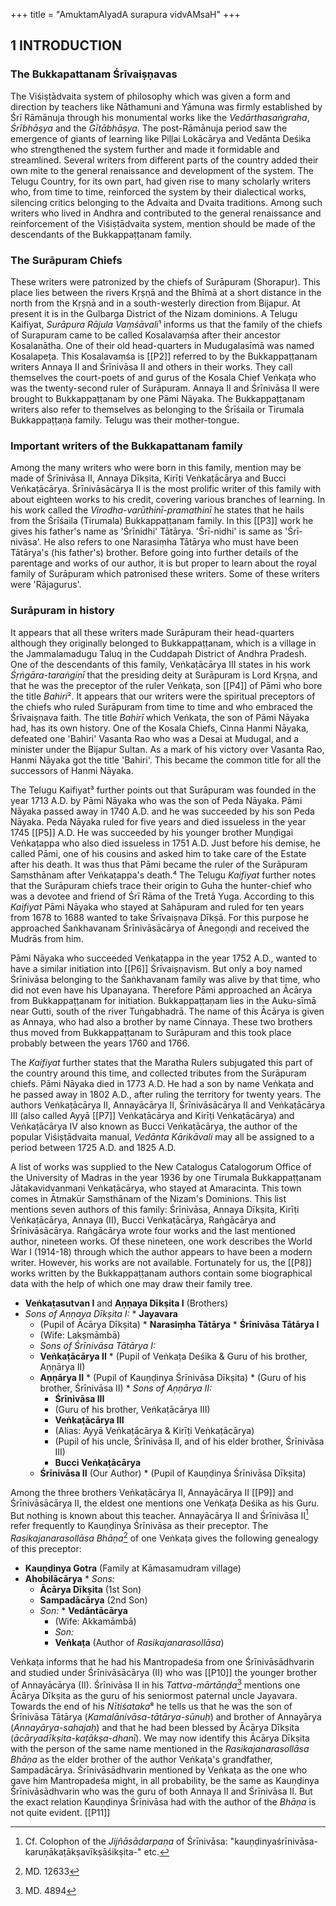 +++
title = "AmuktamAlyadA surapura vidvAMsaH"
+++

## 1 INTRODUCTION

### The Bukkapattanam Śrīvaiṣṇavas

The Viśiṣṭādvaita system of philosophy which was given a form and direction by teachers like Nāthamuni and Yāmuna was firmly established by Śrī Rāmānuja through his monumental works like the *Vedārthasaṅgraha*, *Śrībhāṣya* and the *Gītābhāṣya*. The post-Rāmānuja period saw the emergence of giants of learning like Piḷḷai Lokācārya and Vedānta Deśika who strengthened the system further and made it formidable and streamlined. Several writers from different parts of the country added their own mite to the general renaissance and development of the system. The Telugu Country, for its own part, had given rise to many scholarly writers who, from time to time, reinforced the system by their dialectical works, silencing critics belonging to the Advaita and Dvaita traditions. Among such writers who lived in Andhra and contributed to the general renaissance and reinforcement of the Viśiṣṭādvaita system, mention should be made of the descendants of the Bukkappaṭṭanam family.

### The Surāpuram Chiefs

These writers were patronized by the chiefs of Surāpuram (Shorapur). This place lies between the rivers Kṛṣṇā and the Bhīmā at a short distance in the north from the Kṛṣṇā and in a south-westerly direction from Bijapur. At present it is in the Gulbarga District of the Nizam dominions. A Telugu Kaifiyat, *Surāpura Rājula Vaṃśāvali*¹ informs us that the family of the chiefs of Surapuram came to be called Kosalavaṃśa after their ancestor Kosalanātha. One of their old head-quarters in Mudugalasīmā was named Kosalapeṭa. This Kosalavaṃśa is [[P2]] referred to by the Bukkappaṭṭanam writers Annaya II and Śrīnivāsa II and others in their works. They call themselves the court-poets of and gurus of the Kosala Chief Veṅkaṭa who was the twenty-second ruler of Surāpuram. Annaya II and Śrīnivāsa II were brought to Bukkappaṭṭanam by one Pāmi Nāyaka. The Bukkappaṭṭanam writers also refer to themselves as belonging to the Śrīśaila or Tirumala Bukkappaṭṭaṇa family. Telugu was their mother-tongue.

### Important writers of the Bukkapattanam family

Among the many writers who were born in this family, mention may be made of Śrīnivāsa II, Annaya Dīkṣita, Kirīṭi Veṅkaṭācārya and Bucci Veṅkaṭācārya. Śrīnivāsācārya II is the most prolific writer of this family with about eighteen works to his credit, covering various branches of learning. In his work called the *Virodha-varūthinī-pramathinī* he states that he hails from the Śrīśaila (Tirumala) Bukkappaṭṭanam family. In this [[P3]] work he gives his father's name as 'Śrīnidhi' Tātārya. 'Śrī-nidhi' is same as 'Śrī-nivāsa'. He also refers to one Narasiṃha Tātārya who must have been Tātārya's (his father's) brother. Before going into further details of the parentage and works of our author, it is but proper to learn about the royal family of Surāpuram which patronised these writers. Some of these writers were 'Rājagurus'.

### Surāpuram in history

It appears that all these writers made Surāpuram their head-quarters although they originally belonged to Bukkappaṭṭanam, which is a village in the Jammalamadugu Taluq in the Cuddapah District of Andhra Pradesh. One of the descendants of this family, Veṅkaṭācārya III states in his work *Śṛṅgāra-taraṅgiṇī* that the presiding deity at Surāpuram is Lord Kṛṣṇa, and that he was the preceptor of the ruler Veṅkaṭa, son [[P4]] of Pāmi who bore the title *Bahiri*². It appears that our writers were the spiritual preceptors of the chiefs who ruled Surāpuram from time to time and who embraced the Śrīvaiṣṇava faith. The title *Bahirī* which Veṅkaṭa, the son of Pāmi Nāyaka had, has its own history. One of the Kosala Chiefs, Cinna Hanmi Nāyaka, defeated one 'Bahiri' Vasanta Rao who was a Desai at Mudugal, and a minister under the Bijapur Sultan. As a mark of his victory over Vasanta Rao, Hanmi Nāyaka got the title 'Bahiri'. This became the common title for all the successors of Hanmi Nāyaka.

The Telugu Kaifiyat³ further points out that Surāpuram was founded in the year 1713 A.D. by Pāmi Nāyaka who was the son of Peda Nāyaka. Pāmi Nāyaka passed away in 1740 A.D. and he was succeeded by his son Peda Nāyaka. Peda Nāyaka ruled for five years and died issueless in the year 1745 [[P5]] A.D. He was succeeded by his younger brother Muṇḍigai Veṅkaṭappa who also died issueless in 1751 A.D. Just before his demise, he called Pāmi, one of his cousins and asked him to take care of the Estate after his death. It was thus that Pāmi became the ruler of the Surāpuram Saṃsthānam after Veṅkaṭappa's death.⁴ The Telugu *Kaifiyat* further notes that the Surāpuram chiefs trace their origin to Guha the hunter-chief who was a devotee and friend of Śrī Rāma of the Tretā Yuga. According to this *Kaifiyat* Pāmi Nāyaka who stayed at Sahāpuram and ruled for ten years from 1678 to 1688 wanted to take Śrīvaiṣṇava Dīkṣā. For this purpose he approached Śaṅkhavanam Śrīnivāsācārya of Ānegoṇḍi and received the Mudrās from him.

Pāmi Nāyaka who succeeded Veṅkaṭappa in the year 1752 A.D., wanted to have a similar initiation into [[P6]] Śrīvaiṣṇavism. But only a boy named Śrīnivāsa belonging to the Śaṅkhavanam family was alive by that time, who did not even have his Upanayana. Therefore Pāmi approached an Ācārya from Bukkappaṭṭanam for initiation. Bukkappaṭṭaṇam lies in the Auku-sīmā near Gutti, south of the river Tuṅgabhadrā. The name of this Ācārya is given as Annaya, who had also a brother by name Cinnaya. These two brothers thus moved from Bukkappaṭṭanam to Surāpuram and this took place probably between the years 1760 and 1766.

The *Kaifiyat* further states that the Maratha Rulers subjugated this part of the country around this time, and collected tributes from the Surāpuram chiefs. Pāmi Nāyaka died in 1773 A.D. He had a son by name Veṅkaṭa and he passed away in 1802 A.D., after ruling the territory for twenty years. The authors Veṅkaṭācārya II, Annayācārya II, Śrīnivāsācārya II and Veṅkaṭācārya III (also called Ayyā [[P7]] Veṅkaṭācārya and Kirīṭi Veṅkaṭācārya) and Veṅkaṭācārya IV also known as Bucci Veṅkaṭācārya, the author of the popular Viśiṣṭādvaita manual, *Vedānta Kārikāvali* may all be assigned to a period between 1725 A.D. and 1825 A.D.

A list of works was supplied to the New Catalogus Catalogorum Office of the University of Madras in the year 1936 by one Tirumala Bukkappaṭṭanam Jātakavidvanmaṇi Veṅkaṭācārya, who stayed at Amaracinta. This town comes in Ātmakūr Saṃsthānam of the Nizam's Dominions. This list mentions seven authors of this family: Śrīnivāsa, Annaya Dīkṣita, Kirīṭi Veṅkaṭācārya, Annaya (II), Bucci Veṅkaṭācārya, Raṅgācārya and Śrīnivāsācārya. Raṅgācārya wrote four works and the last mentioned author, nineteen works. Of these nineteen, one work describes the World War I (1914-18) through which the author appears to have been a modern writer. However, his works are not available. Fortunately for us, the [[P8]] works written by the Bukkappaṭṭanam authors contain some biographical data with the help of which one may draw their family tree.


*   **Veṅkaṭasutvan I** and **Aṇṇaya Dīkṣita I** (Brothers)
  *   *Sons of Aṇṇaya Dīkṣita I:*
    *   **Jayavara**
      *   (Pupil of Ācārya Dīkṣita)
    *   **Narasiṃha Tātārya**
    *   **Śrīnivāsa Tātārya I**
      *   (Wife: Lakṣmāmbā)
      *   *Sons of Śrīnivāsa Tātārya I:*
        *   **Veṅkaṭācārya II**
          *   (Pupil of Veṅkaṭa Deśika & Guru of his brother, Aṇṇārya II)
        *   **Aṇṇārya II**
          *   (Pupil of Kauṇḍinya Śrīnivāsa Dīkṣita)
          *   (Guru of his brother, Śrīnivāsa II)
          *   *Sons of Aṇṇārya II:*
            *   **Śrīnivāsa III**
              *   (Guru of his brother, Veṅkaṭācārya III)
            *   **Veṅkaṭācārya III**
              *   (Alias: Ayyā Veṅkaṭācārya & Kirīṭi Veṅkaṭācārya)
              *   (Pupil of his uncle, Śrīnivāsa II, and of his elder brother, Śrīnivāsa III)
            *   **Bucci Veṅkaṭācārya**
        *   **Śrīnivāsa II** (Our Author)
          *   (Pupil of Kauṇḍinya Śrīnivāsa Dīkṣita)

Among the three brothers Veṅkaṭācārya II, Annayācārya II [[P9]] and Śrīnivāsācārya II, the eldest one mentions one Veṅkaṭa Deśika as his Guru. But nothing is known about this teacher. Annayācārya II and Śrīnivāsa II[^5] refer frequently to Kauṇḍinya Śrīnivāsa as their preceptor. The *Rasikajanarasollāsa Bhāṇa*[^6] of one Veṅkaṭa gives the following genealogy of this preceptor:

*   **Kauṇḍinya Gotra** (Family at Kāmasamudram village)
  *   **Ahobilācārya**
    *   *Sons:*
      *   **Ācārya Dīkṣita** (1st Son)
      *   **Sampadācārya** (2nd Son)
        *   *Son:*
          *   **Vedāntācārya**
            *   (Wife: Akkamāmbā)
            *   *Son:*
              *   **Veṅkaṭa** (Author of *Rasikajanarasollāsa*)

Veṅkaṭa informs that he had his Mantropadeśa from one Śrīnivāsādhvarin and studied under Śrīnivāsācārya (II) who was [[P10]] the younger brother of Annayācārya (II). Śrīnivāsa II in his *Tattva-mārtāṇḍa*[^7] mentions one Ācārya Dīkṣita as the guru of his seniormost paternal uncle Jayavara. Towards the end of his *Nītiśataka*⁸ he tells us that he was the son of Śrīnivāsa Tātārya (*Kamalānivāsa-tātārya-sūnuḥ*) and brother of Annayārya (*Annayārya-sahajaḥ*) and that he had been blessed by Ācārya Dīkṣita (*ācāryadīkṣita-kaṭākṣa-dhanī*). We may now identify this Ācārya Dīkṣita with the person of the same name mentioned in the *Rasikajanarasollāsa Bhāṇa* as the elder brother of the author Veṅkaṭa's grandfather, Sampadācārya. Śrīnivāsādhvarin mentioned by Veṅkaṭa as the one who gave him Mantropadeśa might, in all probability, be the same as Kauṇḍinya Śrīnivāsādhvarin who was the guru of both Annaya II and Śrīnivāsa II. But the exact relation Kauṇḍinya Śrīnivāsa had with the author of the *Bhāṇa* is not quite evident. [[P11]]

[^1]: See Dr V. Raghavan, "The Surapurm Chiefs and Some Sanskrit Writers Patronised by them" *Journal of the Andhra Historical Research Society* (JAHRS), XIII. Pt. I., pp. 23-30
[^2]: *JAHRS*, Vol. XIII, Pt. I., p. 20
[^3]: Mackenzie Ms. No. 38, Madras Govt. Or. Mss. Library, No. D. 2656. See also *JAHRS*, Vol. XIII., Pt. I., pp. 23ff.
[^4]: See *JAHRS*, Vol. XIII, Pt. I., p. 21
[^5]: Cf. Colophon of the *Jijñāsādarpaṇa* of Śrīnivāsa: "kauṇḍinyaśrīnivāsa-karuṇākaṭākṣavīkṣāśikṣita-" etc.
[^6]: MD. 12633
[^7]: MD. 4894
[^8]: MD 12053

